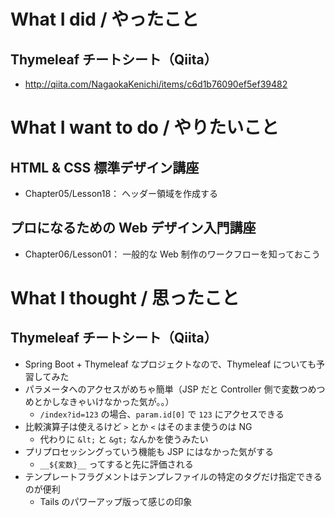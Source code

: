 # What I did / やったこと
## Thymeleaf チートシート（Qiita）
- http://qiita.com/NagaokaKenichi/items/c6d1b76090ef5ef39482

# What I want to do / やりたいこと
## HTML & CSS 標準デザイン講座
- Chapter05/Lesson18： ヘッダー領域を作成する

## プロになるための Web デザイン入門講座
- Chapter06/Lesson01： 一般的な Web 制作のワークフローを知っておこう

# What I thought / 思ったこと
## Thymeleaf チートシート（Qiita）
- Spring Boot + Thymeleaf なプロジェクトなので、Thymeleaf についても予習してみた
- パラメータへのアクセスがめちゃ簡単（JSP だと Controller 側で変数つめつめとかしなきゃいけなかった気が。。）
    - `/index?id=123` の場合、`param.id[0]` で `123` にアクセスできる
- 比較演算子は使えるけど `>` とか `<` はそのまま使うのは NG
    - 代わりに `&lt;` と `&gt;` なんかを使うみたい
- プリプロセッシングっていう機能も JSP にはなかった気がする
    - `__${変数}__` ってすると先に評価される
- テンプレートフラグメントはテンプレファイルの特定のタグだけ指定できるのが便利
    - Tails のパワーアップ版って感じの印象
